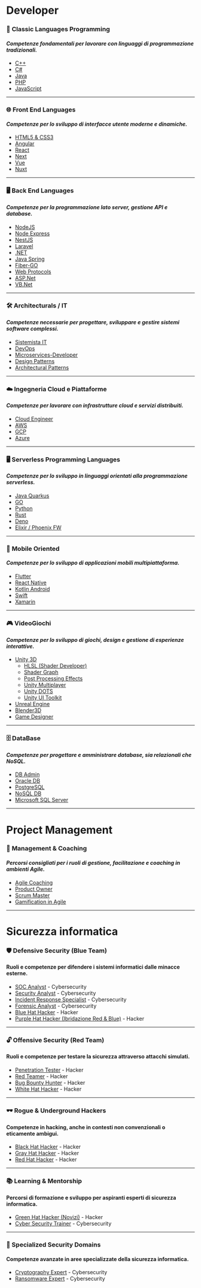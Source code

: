 # Developer

### 🔧 **Classic Languages Programming**

#### _Competenze fondamentali per lavorare con linguaggi di programmazione tradizionali._

- [C++](SkillTrees/CPP.md)
- [C#](SkillTrees/CSharp.md)
- [Java](SkillTrees/Java.md)
- [PHP](SkillTrees/PHP.md)
- [JavaScript](SkillTrees/Javascript.md)

---

### 🌐 **Front End Languages**

#### _Competenze per lo sviluppo di interfacce utente moderne e dinamiche._

- [HTML5 & CSS3](SkillTrees/HTML5-CSS3.md)
- [Angular](SkillTrees/Angular.md)
- [React](SkillTrees/React.md)
- [Next](SkillTrees/NextJS.md)
- [Vue](SkillTrees/VueJS.md)
- [Nuxt](SkillTrees/NuxtJS.md)

---

### 🖥️ **Back End Languages**

#### _Competenze per la programmazione lato server, gestione API e database._

- [NodeJS](SkillTrees/NodeJS.md)
- [Node Express](SkillTrees/Express-NodeJS.md)
- [NestJS](SkillTrees/NestJS.md)
- [Laravel](SkillTrees/Laravel.md)
- [.NET](SkillTrees/DotNET.md)
- [Java Spring](SkillTrees/JavaSpring.md)
- [Fiber-GO](SkillTrees/Fiber-GO.md)
- [Web Protocols](SkillTrees/WebProtocols.md)
- [ASP.Net](SkillTrees/ASP-Net.md)
- [VB.Net](SkillTrees/VB-Net.md)

---

### 🛠️ **Architecturals / IT**

#### _Competenze necessarie per progettare, sviluppare e gestire sistemi software complessi._

- [Sistemista IT](SkillTrees/Sistemista-IT.md)
- [DevOps](SkillTrees/DevOps.md)
- [Microservices-Developer](SkillTrees/Microservices-Dev.md)
- [Design Patterns](SkillTrees/DesignPatterns.md)
- [Architectural Patterns](SkillTrees/ArchitecturalPatterns.md)

---

### ☁️ **Ingegneria Cloud e Piattaforme**

#### _Competenze per lavorare con infrastrutture cloud e servizi distribuiti._

- [Cloud Engineer](SkillTrees/Cloud%20Engineer.md)
- [AWS](SkillTrees/AWS.md)
- [GCP](SkillTrees/GCP.md)
- [Azure](SkillTrees/Azure.md)

---

### 🖥️ **Serverless Programming Languages**

#### _Competenze per lo sviluppo in linguaggi orientati alla programmazione serverless._

- [Java Quarkus](SkillTrees/JavaQuarkus.md)
- [GO](SkillTrees/GoLang.md)
- [Python](SkillTrees/Python.md)
- [Rust](SkillTrees/Rust.md)
- [Deno](SkillTrees/Deno.md)
- [Elixir / Phoenix FW](SkillTrees/Elixir.md)

---

### 📱 **Mobile Oriented**

#### _Competenze per lo sviluppo di applicazioni mobili multipiattaforma._

- [Flutter](SkillTrees/Flutter.md)
- [React Native](SkillTrees/ReactNative.md)
- [Kotlin Android](SkillTrees/KotlinAndroid.md)
- [Swift](SkillTrees/Swift.md)
- [Xamarin](SkillTrees/Xamarin.md)

---

### 🎮 **VideoGiochi**

#### _Competenze per lo sviluppo di giochi, design e gestione di esperienze interattive._

- [Unity 3D](SkillTrees/Unity3D.md)
  - [HLSL (Shader Developer)](SkillTrees/ShaderHLSL.md)
  - [Shader Graph](SkillTrees/UnityShaderGraph.md)
  - [Post Processing Effects](SkillTrees/UnityPostProcessingEffects.md)
  - [Unity Multiplayer](SkillTrees/UnityMultiplayer.md)
  - [Unity DOTS](SkillTrees/Unity-DOTS.md)
  - [Unity UI Toolkit](SkillTrees/Unity-UI-Toolkit.md)
- [Unreal Engine](SkillTrees/UnrealEngine.md)
- [Blender3D](SkillTrees/Blender3D.md)
- [Game Designer](SkillTrees/GameDesigner.md)

---

### 🗄️ **DataBase**

#### _Competenze per progettare e amministrare database, sia relazionali che NoSQL._

- [DB Admin](SkillTrees/DBAdmin.md)
- [Oracle DB](SkillTrees/Oracle%20DB.md)
- [PostgreSQL](SkillTrees/PostgreSQL.md)
- [NoSQL DB](SkillTrees/NoSQL%20DB.md)
- [Microsoft SQL Server](SkillTrees/Microsoft%20SQL%20Server.md)

---

# Project Management

### 🎯 **Management & Coaching**

#### _Percorsi consigliati per i ruoli di gestione, facilitazione e coaching in ambienti Agile._

- [Agile Coaching](SkillTrees/AgileCoaching.md)
- [Product Owner](SkillTrees/ProductOwner.md)
- [Scrum Master](SkillTrees/ScrumMaster.md)
- [Gamification in Agile](SkillTrees/Gamification.md)

---

# Sicurezza informatica

### 🛡️ Defensive Security (Blue Team)

#### Ruoli e competenze per difendere i sistemi informatici dalle minacce esterne.

- [SOC Analyst](SkillTrees/SOCAnalyst.md) - Cybersecurity
- [Security Analyst](SkillTrees/SecurityAnalyst.md) - Cybersecurity
- [Incident Response Specialist](SkillTrees/IncidentResponseSpecialist.md) - Cybersecurity
- [Forensic Analyst](SkillTrees/ForensicAnalyst.md) - Cybersecurity
- [Blue Hat Hacker](SkillTrees/BlueHatHacker.md) - Hacker
- [Purple Hat Hacker (Ibridazione Red & Blue)](SkillTrees/PurpleHatHacker.md) - Hacker

---

### 🔓 Offensive Security (Red Team)

#### Ruoli e competenze per testare la sicurezza attraverso attacchi simulati.

- [Penetration Tester](SkillTrees/PenetrationTesterPentester.md) - Hacker
- [Red Teamer](SkillTrees/RedTeamer.md) - Hacker
- [Bug Bounty Hunter](SkillTrees/BugBountyHunter.md) - Hacker
- [White Hat Hacker](SkillTrees/WhiteHatHacker.md) - Hacker

---

### 🕶️ Rogue & Underground Hackers

#### Competenze in hacking, anche in contesti non convenzionali o eticamente ambigui.

- [Black Hat Hacker](SkillTrees/BlackHatHacker.md) - Hacker
- [Gray Hat Hacker](SkillTrees/GrayHatHacker.md) - Hacker
- [Red Hat Hacker](SkillTrees/RedHatHacker.md) - Hacker

---

### 📚 Learning & Mentorship

#### Percorsi di formazione e sviluppo per aspiranti esperti di sicurezza informatica.

- [Green Hat Hacker (Novizi)](SkillTrees/GreenHatHacker.md) - Hacker
- [Cyber Security Trainer](SkillTrees/CyberSecurityTrainer.md) - Cybersecurity

---

### 🔬 Specialized Security Domains

#### Competenze avanzate in aree specializzate della sicurezza informatica.

- [Cryptography Expert](SkillTrees/CryptographyExpert.md) - Cybersecurity
- [Ransomware Expert](SkillTrees/RansomwareExpert.md) - Cybersecurity
